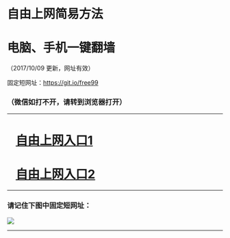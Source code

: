﻿# 自由上网简易方法

# 电脑、手机一键翻墙

（2017/10/09 更新，网址有效）

固定短网址：https://git.io/free99

### （微信如打不开，请转到浏览器打开）


***





# &nbsp;&nbsp; <a href="http://ft618125827.fwq-tz-1001.info/fwqtz01.html?t=100900120699 " target="_blank">自由上网入口1</a>
# &nbsp;&nbsp; <a href="http://ft1132131380.fwq-tz-1002.info/fwqtz02.html?t=100900119247 " target="_blank">自由上网入口2</a>
***

### 请记住下图中固定短网址：

<img src="https://s3-us-west-2.amazonaws.com/fwq-1001/yjfq-20170905okok.png" /> 


***

